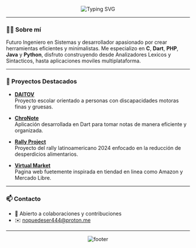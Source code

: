 

<p align="center">
  <img src="https://readme-typing-svg.demolab.com?font=Fira+Code&size=36&pause=1000&color=F7F7F7&center=true&vCenter=true&width=1000&lines=%C2%A1Hola!+Soy+Alfonso+Cano+%F0%9F%91%8B;Bienvenido+a+mi+perfil+de+GitHub" alt="Typing SVG" />
</p>


---

### 👨‍💻 Sobre mí

Futuro Ingeniero en Sistemas y desarrollador apasionado por crear herramientas eficientes y minimalistas. Me especializo en **C**, **Dart**, **PHP**, **Java** y **Python**, disfruto construyendo desde Analizadores Lexicos y Sintacticos, hasta aplicaciones moviles multiplataforma.

---

### 📌 Proyectos Destacados

- [**DAITOV**](https://github.com/cano0-o/DAITOV)  
  Proyecto escolar orientado a personas con discapacidades motoras finas y gruesas.

- [**ChroNote**](https://github.com/Morche17/ChroNote)  
  Aplicación desarrollada en Dart para tomar notas de manera eficiente y organizada.

- [**Rally Project**](https://github.com/Morche17/rally-project)  
  Proyecto del rally latinoamericano 2024 enfocado en la reducción de desperdicios alimentarios.

- [**Virtual Market**](https://github.com/cano0-o/Virtual-Market)  
  Pagina web fuetemente inspirada en tiendad en linea como Amazon y Mercado Libre.

---

### 📫 Contacto
- 💬 Abierto a colaboraciones y contribuciones
- ✉️ nopuedeser444@proton.me

---

<p align="center">
  <img src="https://capsule-render.vercel.app/api?section=footer&type=waving&color=gradient&height=100" alt="footer" />
</p>
